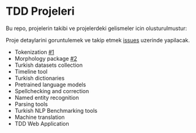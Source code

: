 # TDD Projeleri

Bu repo, projelerin takibi ve projelerdeki gelismeler icin olusturulmustur:

Proje detaylarini goruntulemek ve takip etmek [issues](/../../issues/) uzerinde yapilacak. 

- Tokenization [#1](/../../issues/1)
- Morphology package [#2](/../../issues/2)
- Turkish datasets collection
- Timeline tool
- Turkish dictionaries
- Pretrained language models
- Spellchecking and correction
- Named entity recognition
- Parsing tools
- Turkish NLP Benchmarking tools
- Machine translation
- TDD Web Application
